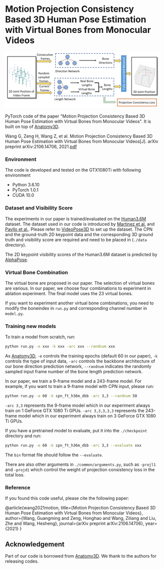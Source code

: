 # Motion Projection Consistency Based 3D Human Pose Estimation with Virtual Bones from Monocular Videos

![network](figs/overview.png)

PyTorch code of the paper "Motion Projection Consistency Based 3D Human Pose Estimation with Virtual Bones from Monocular Videos". It is built on top of [Anatomy3D](https://github.com/sunnychencool/Anatomy3D).

Wang G, Zeng H, Wang Z, et al. Motion Projection Consistency Based 3D Human Pose Estimation with Virtual Bones from Monocular Videos[J]. arXiv preprint arXiv:2106.14706, 2021.[pdf](https://arxiv.org/pdf/2106.14706.pdf)

### Environment

The code is developed and tested on the GTX1080Ti with following environment

* Python 3.6.10
* PyTorch 1.0.1
* CUDA 10.0

### Dataset and Visibility Score

The experiments in our paper is trained/evaluated on the [Human3.6M](http://vision.imar.ro/human3.6m) dataset. The dataset used in our code is introduced by [Martinez et al.](https://github.com/una-dinosauria/3d-pose-baseline) and [Pavllo et al.](https://github.com/facebookresearch/VideoPose3D). Please refer to [VideoPose3D](https://github.com/facebookresearch/VideoPose3D) to set up the dataset. The CPN and the ground-truth 2D keypoint data and the corresponding 3D ground truth and visibility score are required and need to be placed in (`./data` directory).

The 2D keypoint visibility scores of the Human3.6M dataset is predicted by [AlphaPose](https://github.com/MVIG-SJTU/AlphaPose).

### Virtual Bone Combination

The virtual bone are proposed in our paper. The selection of virtual bones are various. In our paper, we choose four combinations to experiment in ablation experiment. The final model uses the 23 virtual bones.

If you want to experiment another virtual bone combinations, you need to modify the boneindex in `run.py` and corresponding channel number in `model.py`.

### Training  new models

To train a model from scratch, run:


```bash
python run.py -e xxx -k xxx -arc xxx --randnum xxx
```

As [Anatomy3D](https://github.com/sunnychencool/Anatomy3D), `-e` controls the training epochs (default 60 in our paper), `-k` controls the type of input data, `-arc` controls the backbone architecture of our bone direction prediction network, `--randnum` indicates the randomly sampled input frame number of the bone length prediction network. 

In our paper, we train a 9-frame model and a 243-frame model. For example, if you want to train a 9-frame model with CPN input, please run:

```bash
python run.py -e 60 -k cpn_ft_h36m_dbb -arc 3,3 --randnum 50
```

`-arc 3,3` represents the 9-frame model which in our experiment always train on 1 GeForce GTX 1080 Ti GPUs.
`-arc 3,3,3,3,3` represents the 243-frame model which in our experiment always train on 3 GeForce GTX 1080 Ti GPUs.

If you have a pretrained model to evaluate, put it into the `./checkpoint` directory and run:

```bash
python run.py -e 60 -k cpn_ft_h36m_dbb -arc 3,3 --evaluate xxx
```

The `bin` format file should follow the `--evaluate`.

There are also other arguments in `./common/arguments.py`, such as `-projl1` and `-projd1` which control the weight of projection consistency loss in the total loss.

### Reference

If you found this code useful, please cite the following paper:

@article{wang2021motion,
  title={Motion Projection Consistency Based 3D Human Pose Estimation with Virtual Bones from Monocular Videos},
  author={Wang, Guangming and Zeng, Honghao and Wang, Ziliang and Liu, Zhe and Wang, Hesheng},
  journal={arXiv preprint arXiv:2106.14706},
  year={2021}
}

## Acknowledgement

Part of our code is borrowed from [Anatomy3D](https://github.com/sunnychencool/Anatomy3D). We thank to the authors for releasing codes.